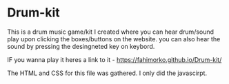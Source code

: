 # Drum-kit

This is a drum music game/kit I created where you can hear drum/sound play upon clicking the boxes/buttons on the website.
you can also hear the sound by pressing the desingneted key on keybord.

IF you wanna play it heres a link to it - https://fahimorko.github.io/Drum-kit/

The HTML and CSS for this file was gathered. I only did the javascirpt.
